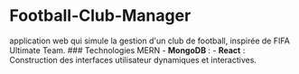 # Football-Club-Manager
 application web qui simule la gestion d'un club de football, inspirée de FIFA Ultimate Team. ### Technologies MERN  - **MongoDB** : - **React** : Construction des interfaces utilisateur dynamiques et interactives.
